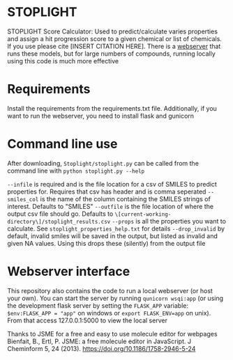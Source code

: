 # STOPLIGHT

STOPLIGHT Score Calculator: Used to predict/calculate varies properties and assign a hit progression score to a given chemical or list of chemicals. If you use please cite \[INSERT CITATION HERE]. There is a [webserver](https://stoplight.mml.unc.edu/) that runs these models, but for large numbers of compounds, running locally using this code is much more effective

# Requirements
Install the requirements from the requirements.txt file. Additionally, if you want to run the webserver, you need to install flask and gunicorn

# Command line use
After downloading, `Stoplight/stoplight.py` can be called from the command line with `python stoplight.py --help`

`--infile` is required and is the file location for a csv of SMILES to predict properties for. Requires that csv has header and is comma seperated
`--smiles_col` is the name of the column containing the SMILES strings of interest. Defaults to "SMILES"
`--outfile` is the file location of where the output csv file should go. Defaults to `\[current-working-directory\]/stoplight_results.csv`
`--props` is all the properties you want to calculate. See `stoplight_properties_help.txt` for details
`--drop_invalid` by default, invalid smiles will be saved in the output, but listed as invalid and given NA values. Using this drops these (silently) from the output file

# Webserver interface
This repository also contains the code to run a local webserver (or host your own). You can start the server by running `qunicorn wsqi:app` (or using the development flask server by setting the `FLASK_APP` variable: `$env:FLASK_APP = "app"` on windows or `export FLASK_ENV=app` on unix). From that access 127.0.0.1:5000 to view the local server

Thanks to JSME for a free and easy to use molecule editor for webpages
Bienfait, B., Ertl, P. JSME: a free molecule editor in JavaScript. J Cheminform 5, 24 (2013). https://doi.org/10.1186/1758-2946-5-24
